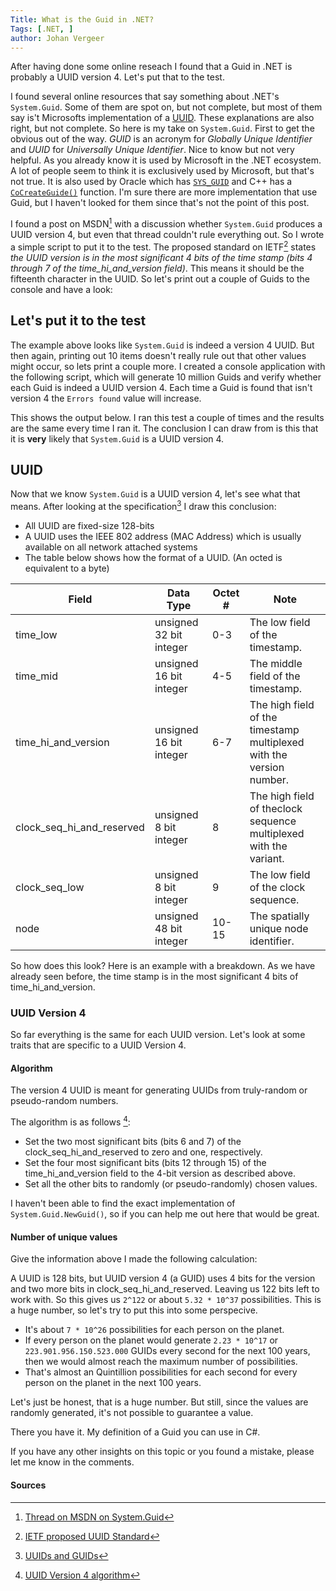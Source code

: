 ```yaml
---
Title: What is the Guid in .NET?
Tags: [.NET, ]
author: Johan Vergeer
---
```


After having done some online reseach I found that a Guid in .NET is probably a UUID version 4. Let's put that to the test.

I found several online resources that say something about .NET's `System.Guid`. Some of them are spot on, but not complete, but most of them say is't Microsofts implementation of a [UUID](https://web.archive.org/web/20060615195933/http://www.webdav.org/specs/draft-leach-uuids-guids-01.txt). These explanations are also right, but not complete. So here is my take on `System.Guid`. First to get the obvious out of the way. _GUID_ is an acronym for _Globally Unique Identifier_ and _UUID_ for _Universally Unique Identifier_. Nice to know but not very helpful. As you already know it is used by Microsoft in the .NET ecosystem. A lot of people seem to think it is exclusively used by Microsoft, but that's not true. It is also used by Oracle which has [`SYS_GUID`](https://docs.oracle.com/cd/B12037_01/server.101/b10759/functions153.htm) and C++ has a [`CoCreateGuide()`](https://docs.microsoft.com/en-us/windows/desktop/api/combaseapi/nf-combaseapi-cocreateguid) function. I'm sure there are more implementation that use Guid, but I haven't looked for them since that's not the point of this post.

I found a post on MSDN[^1] with a discussion whether `System.Guid` produces a UUID version 4, but even that thread couldn't rule everything out. So I wrote a simple script to put it to the test. The proposed standard on IETF[^2] states _the UUID version is in the most significant 4 bits of the time stamp (bits 4 through 7 of the time_hi_and_version field)_. This means it should be the fifteenth character in the UUID. So let's print out a couple of Guids to the console and have a look:

<?# Gist 7206ed44b09a8cc0c2a49f32ee8c3b40 File="a-list-of-guids-version-4" /?>

## Let's put it to the test

The example above looks like `System.Guid` is indeed a version 4 UUID. But then again, printing out 10 items doesn't really rule out that other values might occur, so lets print a couple more. I created a console application with the following script, which will generate 10 million Guids and verify whether each Guid is indeed a UUID version 4. Each time a Guid is found that isn't version 4 the `Errors found` value will increase.

<?# Gist 7206ed44b09a8cc0c2a49f32ee8c3b40 File="Program.cs" /?>

This shows the output below. I ran this test a couple of times and the results are the same every time I ran it. The conclusion I can draw from is this that it is __very__ likely that `System.Guid` is a UUID version 4. 

<?# Gist 7206ed44b09a8cc0c2a49f32ee8c3b40 File="test-results-10-million-guids" /?>

## UUID

Now that we know `System.Guid` is a UUID version 4, let's see what that means. After looking at the specification[^3] I draw this conclusion:

- All UUID are fixed-size 128-bits
- A UUID uses the IEEE 802 address (MAC Address) which is usually available on all network attached systems
- The table below shows how the format of a UUID. (An octed is equivalent to a byte)

| Field                     | Data Type               | Octet # | Note                                                                 |
| ------------------------- | ----------------------- | ------- | -------------------------------------------------------------------- |
| time_low                  | unsigned 32 bit integer | 0-3     | The low field of the timestamp.                                      |
| time_mid                  | unsigned 16 bit integer | 4-5     | The middle field of the timestamp.                                   |
| time_hi_and_version       | unsigned 16 bit integer | 6-7     | The high field of the timestamp multiplexed with the version number. |
| clock_seq_hi_and_reserved | unsigned 8 bit integer  | 8       | The high field of theclock sequence multiplexed with the variant.    |
| clock_seq_low             | unsigned 8 bit integer  | 9       | The low field of the clock sequence.                                 |
| node                      | unsigned 48 bit integer | 10-15   | The spatially unique node identifier.                                |

So how does this look? Here is an example with a breakdown. As we have already seen before, the time stamp is in the most significant 4 bits of time_hi_and_version.

<?# Gist 7206ed44b09a8cc0c2a49f32ee8c3b40 File="uuid-breakdown" /?>

### UUID Version 4

So far everything is the same for each UUID version. Let's look at some traits that are specific to a UUID Version 4.

#### Algorithm

The version 4 UUID is meant for generating UUIDs from truly-random or pseudo-random numbers.

The algorithm is as follows [^4]: 

- Set the two most significant bits (bits 6 and 7) of the clock_seq_hi_and_reserved to zero and one, respectively.
- Set the four most significant bits (bits 12 through 15) of the time_hi_and_version field to the 4-bit version as described above.
- Set all the other bits to randomly (or pseudo-randomly) chosen values.

I haven't been able to find the exact implementation of `System.Guid.NewGuid()`, so if you can help me out here that would be great.

#### Number of unique values

Give the information above I made the following calculation:

A UUID is 128 bits, but UUID version 4 (a GUID) uses 4 bits for the version and two more bits in clock_seq_hi_and_reserved. Leaving us 122 bits left to work with.
So this gives us `2^122` or about `5.32 * 10^37` possibilities. This is a huge number, so let's try to put this into some perspecive.

- It's about `7 * 10^26` possibilities for each person on the planet.
- If every person on the planet would generate `2.23 * 10^17` or `223.901.956.150.523.000` GUIDs every second for the next 100 years, then we would almost reach the maximum number of possibilities.
- That's almost an Quintillion possibilities for each second for every person on the planet in the next 100 years.

Let's just be honest, that is a huge number. But still, since the values are randomly generated, it's not possible to guarantee a value.

There you have it. My definition of a Guid you can use in C#.

If you have any other insights on this topic or you found a mistake, please let me know in the comments.

#### Sources

[^1]: [Thread on MSDN on System.Guid](https://social.msdn.microsoft.com/Forums/en-US/4956142a-0a5d-4f1e-b102-93a3eea1b5d5/does-guidnewguid-produce-uuid-version-4-according-to-rfc4122?forum=netfxbcl)
[^2]: [IETF proposed UUID Standard](https://tools.ietf.org/html/rfc4122#section-4.1.3)
[^3]: [UUIDs and GUIDs](https://web.archive.org/web/20060615195933/http://www.webdav.org/specs/draft-leach-uuids-guids-01.txt)
[^4]: [UUID Version 4 algorithm](https://tools.ietf.org/html/rfc4122#section-4.4)